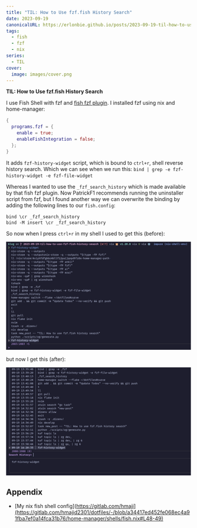 ```yaml
---
title: "TIL: How to Use fzf.fish History Search"
date: 2023-09-19
canonicalURL: https://erlonbie.github.io/posts/2023-09-19-til-how-to-use-fzf-fish-history-search
tags:
  - fish
  - fzf
  - nix
series:
  - TIL
cover:
  image: images/cover.png
---
```


**TIL: How to Use fzf.fish History Search**

I use Fish Shell with fzf and [fish fzf plugin](https://github.com/PatrickF1/fzf.fish).
I installed fzf using nix and home-manager:

```nix
{
  programs.fzf = {
    enable = true;
    enableFishIntegration = false;
  };
}
```

It adds `fzf-history-widget` script, which is bound to `ctrl+r`, shell reverse history search. 
Which we can see when we run this: `bind | grep -e fzf-history-widget -e fzf-file-widget`

Whereas I wanted to use the `_fzf_search_history` which is made available by that fish fzf plugin.
Now PatrickF1 recommends running the uninstaller script from fzf, but I found another way we can overwrite
the binding by adding the following lines to our `fish.config`:

```fish
bind \cr _fzf_search_history
bind -M insert \cr _fzf_search_history
```

So now when I press `ctrl+r` in my shell I used to get this (before):

![FZF](images/fzf_original.png)

but now I get this (after):

![FZF Fish](images/fish_fzf.png)


## Appendix

- [My nix fish shell config](https://gitlab.com/hmaji](https://gitlab.com/hmajid2301/dotfiles/-/blob/a34417ed452fe068ec4a91fba7ef0a14fca31b76/home-manager/shells/fish.nix#L48-49)
